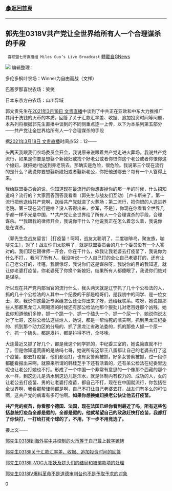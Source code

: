 ###  [:house:返回首頁](https://github.com/ourhimalayas/txt)
---

## 郭先生0318V共产党让全世界给所有人一个合理谋杀的手段
` 喜联盟七哥直播组 Miles Guo’s Live Broadcast` [轉載自GNews](https://gnews.org/zh-hans/992020/)

![]()![](https://gnews.org/wp-content/uploads/2021/03/封面-125.jpg)
编辑整理：

多伦多枫叶农场：Winner为自由而战（文祥）

巴塞罗那喜悦农场：笑笑

日本东京方舟农场：山川异域

郭文贵先生在[2021年3月18日 文贵直播](https://gtv.org/video/id=60535ee5e9cdd43098ebc2cc)中谈到了中共正在亚欧和中东大力推推广其用于洗钱的火币的本质，回答了关于汇款汇率差、收据、追加投资时间等问题，本系列将根据郭先生直播中谈到的不同侧重点逐一上传，以下为本系列第五部分——共产党让全世界给所有人一个合理谋杀的手段

据[2021年3月18日 文贵直播](https://gtv.org/video/id=60535ee5e9cdd43098ebc2cc)时间点52：12——

头两天我跟我们农场委员会开会，我说原来说跟着共产党走进火葬场，我说共产党流行，如果是你要是想娶个新媳妇或找个好老公或者你恨你这个老公或者你恨你这个媳妇，就把她/他送到养老院去，那确实是危险，很危险。我说第三个现在流行的是什么？我说你要想娶新媳妇或者娶新老公，你把他送哪去？每有一个人答得上来。

我给联盟委员会的说，你知道现在最流行的你想害掉你的那一半的时候，什么招知道吗？流行的？大家回答回答我看看（郭先生与战友们互动）［卢卡斯来了，第一流行把他送给共产党啊，送给共产党就进了火葬场；第二流行，把你恨的人送进养老院。第三现在流行是啥？没人答得出来，参军，不是］，你现在你看看全世界几乎都一样不光是中国，**共产党让全世界给了所有人一个合理谋杀的手段，合理谋杀。**我跟我的律师开会，我说你干什么？他说我正在怎么着怎么着，我说你是在谋杀。

（郭先生念战友留言）［打疫苗！呵呵，战友太聪明了，二度咖啡岛，聚友族，咖啡先生］，对了！战友你们太聪明了，就是联盟委员会的几十个委员没有一个人答对的。我们现在跟律师一开会，你在干什么，欸我让我老婆去打疫苗了，我说你为什么不打，，我问了所有人，我没听说一个人自己打的全让自己老婆打的，还有让自己老公打的，哇噻，我很惊讶，我说你们这是谋杀呀，我说你的目的我知道，就让你老婆打疫苗，你老婆死了你换个新媳妇，结果所有人都傻眼了，我说你们绝对是谋杀。

所以现在共产党内部当官的流行什么，我头两天就是辽宁抓了几十个公检法的人，抓的几十个公检法的人其中一个纪委的干部是咱哥们，是我初中的同学、是一位女士，欸，我说你这最近专案组怎么还让你出来了呀，还给我联系。哎呀，她说抓那些人那都黑龙江人啊喝酒的时候还有那公检法他那个狠劲儿对老百姓那个凶残，她说你知道他们多惨，抓一个跪一个、抓一个磕头一个、抓一个尿一个，她说你说太对了七哥，这些公检法这些烂人，她说，都是一帮怕死的懦夫啊，抓到黑龙江纪委的、抓到那个动力区的分局的、抓了黑龙江省政法委的，抓的那些人抓一个尿一个、抓一个磕头，都是发抖，都是抖得不行，全哆嗦。

大连最近又抓了好几个，都是我这个同学抓的，中纪委三室的，她说简直就不行了。但是你知道荒唐的是啥吗七哥，她说所有这帮王八蛋都让自己的老婆去打了这个疫苗，都去打疫苗，他们都没打，也有女警察被抓，好多女警察被抓，过一段你都能看报出来啊，就原来所谓的韩桂芝手下还有活着的，还有呆公检法在纪委里边呢也让老公打她也不打。形成了一个中国一个非常有意思的一个像那个西藏的那个水一样，到这边儿是清水到这边儿是浑水，就是体制内有权力的、成功的人，女的让老公去打疫苗、男的让老婆打疫苗，都自己不打，现在在中国就流行，你包括在全世界啊，我看那帮律师都是啊，自己不打让自己老婆去打，战友们有多么的可怕啊，这共产党的病毒有多可怕啊。**如果你想换媳妇换老公快让他去打疫苗。**

**共产党的疫苗，你看那个德国、法国，现在法国已经你看到最近了吗，所有这些包括总统打疫苗全都是假的，全都是假的，他就希望自己的政敌赶快打疫苗，我都打了你快打，一打给打死个球的了，不用，下一步不用竞选了。**

接上文——

[郭先生0318I到海外买中共控制的火币等于自己戴上数字镣铐](https://gnews.org/zh-hans/990957/)

[郭先生0318II关于汇款汇率差、收据、追加投资时间的回答](https://gnews.org/zh-hans/990990/)

[郭先生0318III:VOG九指妖及姘头们的结局和被骗款项的处理](https://gnews.org/zh-hans/991659/)

[郭先生0318IV爆料革命不是道德审判台也不是予取予求的对象](https://gnews.org/zh-hans/991965/)

0
